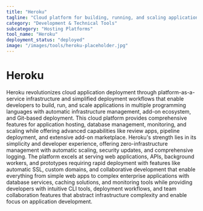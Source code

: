 ```yaml
---
title: "Heroku"
tagline: "Cloud platform for building, running, and scaling applications"
category: "Development & Technical Tools"
subcategory: "Hosting Platforms"
tool_name: "Heroku"
deployment_status: "deployed"
image: "/images/tools/heroku-placeholder.jpg"
---
```


# Heroku

Heroku revolutionizes cloud application deployment through platform-as-a-service infrastructure and simplified deployment workflows that enable developers to build, run, and scale applications in multiple programming languages with automatic infrastructure management, add-on ecosystem, and Git-based deployment. This cloud platform provides comprehensive features for application hosting, database management, monitoring, and scaling while offering advanced capabilities like review apps, pipeline deployment, and extensive add-on marketplace. Heroku's strength lies in its simplicity and developer experience, offering zero-infrastructure management with automatic scaling, security updates, and comprehensive logging. The platform excels at serving web applications, APIs, background workers, and prototypes requiring rapid deployment with features like automatic SSL, custom domains, and collaborative development that enable everything from simple web apps to complex enterprise applications with database services, caching solutions, and monitoring tools while providing developers with intuitive CLI tools, deployment workflows, and team collaboration features that abstract infrastructure complexity and enable focus on application development.